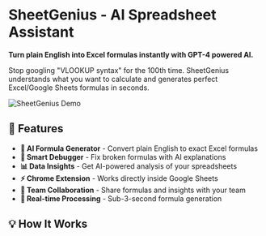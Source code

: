 # SheetGenius - AI Spreadsheet Assistant

**Turn plain English into Excel formulas instantly with GPT-4 powered AI.**

Stop googling "VLOOKUP syntax" for the 100th time. SheetGenius understands what you want to calculate and generates perfect Excel/Google Sheets formulas in seconds.

![SheetGenius Demo](https://via.placeholder.com/800x400?text=SheetGenius+Demo+Screenshot)

## 🚀 **Features**

- **🧠 AI Formula Generator** - Convert plain English to exact Excel formulas
- **🔧 Smart Debugger** - Fix broken formulas with AI explanations  
- **📊 Data Insights** - Get AI-powered analysis of your spreadsheets
- **⚡ Chrome Extension** - Works directly inside Google Sheets
- **👥 Team Collaboration** - Share formulas and insights with your team
- **📱 Real-time Processing** - Sub-3-second formula generation

## 💡 **How It Works**